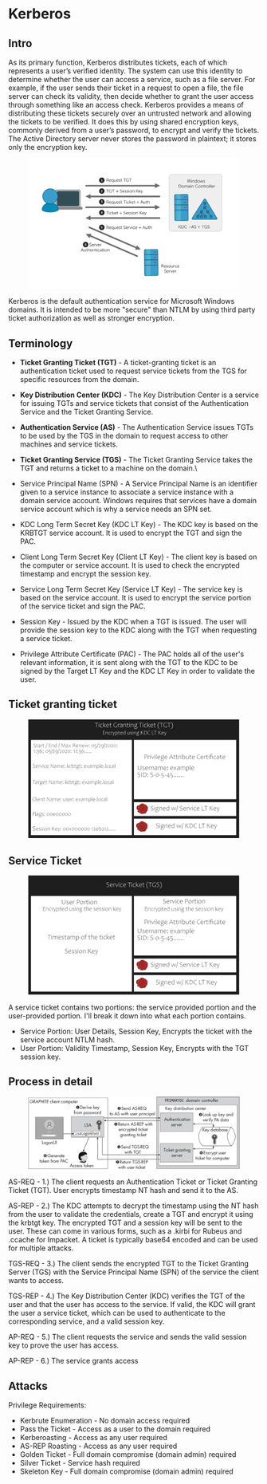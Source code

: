# Kerberos

## Intro

As its primary function, Kerberos distributes tickets, each of which represents a user’s verified identity. The system can use this identity to determine whether the user can access a service, such as a file server. For example, if the user sends their ticket in a request to open a file, the file server can check its validity, then decide whether to grant the user access through something like an access check. Kerberos provides a means of distributing these tickets securely over an untrusted network and allowing the tickets to be verified. It does this by using shared encryption keys, commonly derived from a user’s password, to encrypt and verify the tickets. The Active Directory server never stores the password in plaintext; it stores only the encryption key.

<figure><img src="../../../../../../../.gitbook/assets/event-4771-kerberos-authentication-illustration-1.jpg" alt=""><figcaption></figcaption></figure>

Kerberos is the default authentication service for Microsoft Windows domains. It is intended to be more "secure" than NTLM by using third party ticket authorization as well as stronger encryption.

## Terminology

* **Ticket Granting Ticket (TGT)** - A ticket-granting ticket is an authentication ticket used to request service tickets from the TGS for specific resources from the domain.
* **Key Distribution Center (KDC)** - The Key Distribution Center is a service for issuing TGTs and service tickets that consist of the Authentication Service and the Ticket Granting Service.
* **Authentication Service (AS)** - The Authentication Service issues TGTs to be used by the TGS in the domain to request access to other machines and service tickets.
* **Ticket Granting Service (TGS)** - The Ticket Granting Service takes the TGT and returns a ticket to a machine on the domain.\

* Service Principal Name (SPN) - A Service Principal Name is an identifier given to a service instance to associate a service instance with a domain service account. Windows requires that services have a domain service account which is why a service needs an SPN set.
* KDC Long Term Secret Key (KDC LT Key) - The KDC key is based on the KRBTGT service account. It is used to encrypt the TGT and sign the PAC.
* Client Long Term Secret Key (Client LT Key) - The client key is based on the computer or service account. It is used to check the encrypted timestamp and encrypt the session key.
* Service Long Term Secret Key (Service LT Key) - The service key is based on the service account. It is used to encrypt the service portion of the service ticket and sign the PAC.
* Session Key - Issued by the KDC when a TGT is issued. The user will provide the session key to the KDC along with the TGT when requesting a service ticket.
* Privilege Attribute Certificate (PAC) - The PAC holds all of the user's relevant information, it is sent along with the TGT to the KDC to be signed by the Target LT Key and the KDC LT Key in order to validate the user.



## Ticket granting ticket

<figure><img src="../../../../../../../.gitbook/assets/QFeXDN0.png" alt=""><figcaption></figcaption></figure>

## Service Ticket

<figure><img src="../../../../../../../.gitbook/assets/kUqrVBa.png" alt=""><figcaption></figcaption></figure>

A service ticket contains two portions: the service provided portion and the user-provided portion. I'll break it down into what each portion contains.

* Service Portion: User Details, Session Key, Encrypts the ticket with the service account NTLM hash.
* User Portion: Validity Timestamp, Session Key, Encrypts with the TGT session key.

##

## Process in detail

<figure><img src="../../../../../../../.gitbook/assets/image (4) (2).png" alt=""><figcaption></figcaption></figure>

AS-REQ - 1.) The client requests an Authentication Ticket or Ticket Granting Ticket (TGT). User encrypts  timestamp NT hash and send it to the AS.&#x20;

AS-REP - 2.) The KDC attempts to decrypt the timestamp using the NT hash from the user to validate the credentials, create a TGT and encrypt it using the krbtgt key. The encrypted TGT and a session key will be sent to the user. These can come in various forms, such as a .kirbi for Rubeus and .ccache for Impacket. A ticket is typically base64 encoded and can be used for multiple attacks.

TGS-REQ - 3.) The client sends the encrypted TGT to the Ticket Granting Server (TGS) with the Service Principal Name (SPN) of the service the client wants to access.

TGS-REP - 4.) The Key Distribution Center (KDC) verifies the TGT of the user and that the user has access to the service. If valid, the KDC will grant the user a service ticket, which can be used to authenticate to the corresponding service, and a valid session key.

AP-REQ - 5.) The client requests the service and sends the valid session key to prove the user has access.

AP-REP - 6.) The service grants access



## Attacks

Privilege Requirements:

* Kerbrute Enumeration - No domain access required&#x20;
* Pass the Ticket - Access as a user to the domain required
* Kerberoasting - Access as any user required
* AS-REP Roasting - Access as any user required
* Golden Ticket - Full domain compromise (domain admin) required&#x20;
* Silver Ticket - Service hash required&#x20;
* Skeleton Key - Full domain compromise (domain admin) required

